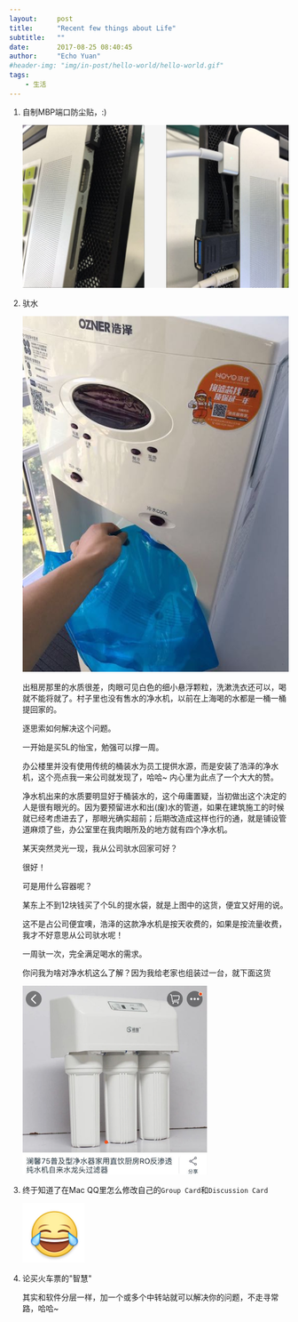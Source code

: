 ```yaml
---
layout:     post
title:      "Recent few things about Life"
subtitle:   ""
date:       2017-08-25 08:40:45
author:     "Echo Yuan"
#header-img: "img/in-post/hello-world/hello-world.gif"
tags:
    - 生活
---
```


1. 自制MBP端口防尘贴，:)

    ![self-made](/img/in-post/recent-few-things-about-life/self-made.png)

2. 驮水

    ![tuoshui](/img/in-post/recent-few-things-about-life/tuoshui.png)

    出租房那里的水质很差，肉眼可见白色的细小悬浮颗粒，洗漱洗衣还可以，喝就不能将就了。村子里也没有售水的净水机，以前在上海喝的水都是一桶一桶提回家的。

    逐思索如何解决这个问题。

    一开始是买5L的怡宝，勉强可以撑一周。

    办公楼里并没有使用传统的桶装水为员工提供水源，而是安装了浩泽的净水机，这个亮点我一来公司就发现了，哈哈~ 内心里为此点了一个大大的赞。

    净水机出来的水质要明显好于桶装水的，这个毋庸置疑，当初做出这个决定的人是很有眼光的。因为要预留进水和出(废)水的管道，如果在建筑施工的时候就已经考虑进去了，那眼光确实超前；后期改造成这样也行的通，就是铺设管道麻烦了些，办公室里在我肉眼所及的地方就有四个净水机。

    某天突然灵光一现，我从公司驮水回家可好？

    很好！

    可是用什么容器呢？

    某东上不到12块钱买了个5L的提水袋，就是上图中的这货，便宜又好用的说。

    这不是占公司便宜噢，浩泽的这款净水机是按天收费的，如果是按流量收费，我才不好意思从公司驮水呢！

    一周驮一次，完全满足喝水的需求。

    你问我为啥对净水机这么了解？因为我给老家也组装过一台，就下面这货

    ![ro-filter](/img/in-post/recent-few-things-about-life/ro-filter.png)

3. 终于知道了在Mac QQ里怎么修改自己的`Group Card`和`Discussion Card`

    ![cry](/img/cry.png)


4. 论买火车票的"智慧"

    其实和软件分层一样，加一个或多个中转站就可以解决你的问题，不走寻常路，哈哈~




